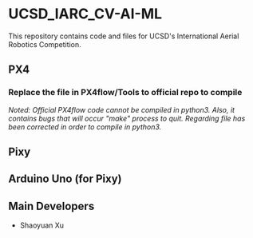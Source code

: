 # UCSD_IARC_CV-AI-ML  
This repository contains code and files for UCSD's International Aerial Robotics Competition.  
## PX4  
### Replace the file in PX4flow/Tools to official repo to compile
*Noted: Official PX4flow code cannot be compiled in python3. Also, it contains bugs that will occur "make" process to quit. Regarding file has been corrected in order to compile in python3.*  
## Pixy  
## Arduino Uno (for Pixy)  
## Main Developers
* Shaoyuan Xu

